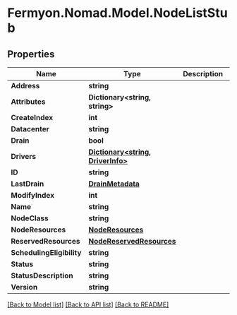 # Fermyon.Nomad.Model.NodeListStub

## Properties

Name | Type | Description | Notes
------------ | ------------- | ------------- | -------------
**Address** | **string** |  | [optional] 
**Attributes** | **Dictionary&lt;string, string&gt;** |  | [optional] 
**CreateIndex** | **int** |  | [optional] 
**Datacenter** | **string** |  | [optional] 
**Drain** | **bool** |  | [optional] 
**Drivers** | [**Dictionary&lt;string, DriverInfo&gt;**](DriverInfo.md) |  | [optional] 
**ID** | **string** |  | [optional] 
**LastDrain** | [**DrainMetadata**](DrainMetadata.md) |  | [optional] 
**ModifyIndex** | **int** |  | [optional] 
**Name** | **string** |  | [optional] 
**NodeClass** | **string** |  | [optional] 
**NodeResources** | [**NodeResources**](NodeResources.md) |  | [optional] 
**ReservedResources** | [**NodeReservedResources**](NodeReservedResources.md) |  | [optional] 
**SchedulingEligibility** | **string** |  | [optional] 
**Status** | **string** |  | [optional] 
**StatusDescription** | **string** |  | [optional] 
**Version** | **string** |  | [optional] 

[[Back to Model list]](../README.md#documentation-for-models) [[Back to API list]](../README.md#documentation-for-api-endpoints) [[Back to README]](../README.md)

